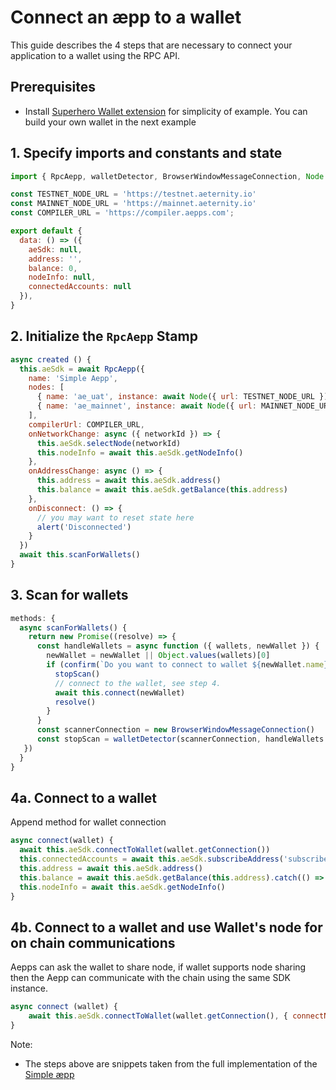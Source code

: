 # Connect an æpp to a wallet

This guide describes the 4 steps that are necessary to connect your application to a wallet using the RPC API.

## Prerequisites

- Install [Superhero Wallet extension](https://wallet.superhero.com/) for simplicity of example.
You can build your own wallet in the next example

## 1. Specify imports and constants and state

```js
import { RpcAepp, walletDetector, BrowserWindowMessageConnection, Node } from '@aeternity/aepp-sdk'

const TESTNET_NODE_URL = 'https://testnet.aeternity.io'
const MAINNET_NODE_URL = 'https://mainnet.aeternity.io'
const COMPILER_URL = 'https://compiler.aepps.com';

export default {
  data: () => ({
    aeSdk: null,
    address: '',
    balance: 0,
    nodeInfo: null,
    connectedAccounts: null
  }),
}
```

## 2. Initialize the `RpcAepp` Stamp

```js
async created () {
  this.aeSdk = await RpcAepp({
    name: 'Simple Aepp',
    nodes: [
      { name: 'ae_uat', instance: await Node({ url: TESTNET_NODE_URL }) },
      { name: 'ae_mainnet', instance: await Node({ url: MAINNET_NODE_URL }) }
    ],
    compilerUrl: COMPILER_URL,
    onNetworkChange: async ({ networkId }) => {
      this.aeSdk.selectNode(networkId)
      this.nodeInfo = await this.aeSdk.getNodeInfo()
    },
    onAddressChange: async () => {
      this.address = await this.aeSdk.address()
      this.balance = await this.aeSdk.getBalance(this.address)
    },
    onDisconnect: () => {
      // you may want to reset state here
      alert('Disconnected')
    }
  })
  await this.scanForWallets()
}
```

## 3. Scan for wallets

```js
methods: {
  async scanForWallets() {
    return new Promise((resolve) => {
      const handleWallets = async function ({ wallets, newWallet }) {
        newWallet = newWallet || Object.values(wallets)[0]
        if (confirm(`Do you want to connect to wallet ${newWallet.name}`)) {
          stopScan()
          // connect to the wallet, see step 4.
          await this.connect(newWallet)
          resolve()
        }
      }
      const scannerConnection = new BrowserWindowMessageConnection()
      const stopScan = walletDetector(scannerConnection, handleWallets.bind(this))
   })
  }
}
```

## 4a. Connect to a wallet

Append method for wallet connection

```js
async connect(wallet) {
  await this.aeSdk.connectToWallet(wallet.getConnection())
  this.connectedAccounts = await this.aeSdk.subscribeAddress('subscribe', 'connected')
  this.address = await this.aeSdk.address()
  this.balance = await this.aeSdk.getBalance(this.address).catch(() => '0')
  this.nodeInfo = await this.aeSdk.getNodeInfo()
}
```

## 4b. Connect to a wallet and use Wallet's node for on chain communications

Aepps can ask the wallet to share node, if wallet supports node sharing then the Aepp can communicate with the chain using the same SDK instance.

```js
async connect (wallet) {
    await this.aeSdk.connectToWallet(wallet.getConnection(), { connectNode: true, name: 'wallet-node', select: true })
}
```

Note:

- The steps above are snippets taken from the full implementation of
  the [Simple æpp](https://github.com/aeternity/aepp-sdk-js/tree/master/examples/browser/aepp)
